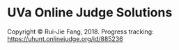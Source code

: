 # UVa Online Judge Solutions
Copyright &copy; Rui-Jie Fang, 2018. Progress tracking: https://uhunt.onlinejudge.org/id/885236

